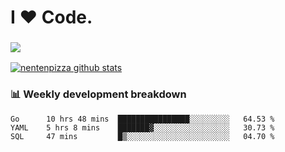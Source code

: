 # I ❤️ Code.

### ![](http://img.shields.io/badge/Go-language-blue?style=for-the-badge&logo=appveyor)
[![nentenpizza github stats](https://github-readme-stats.vercel.app/api?username=nentenpizza&count_private=true)](https://github.com/anuraghazra/github-readme-stats)

### 📊 Weekly development breakdown

<!--START_SECTION:waka-->
```text
Go      10 hrs 48 mins  ████████████████░░░░░░░░░   64.53 % 
YAML    5 hrs 8 mins    ███████▓░░░░░░░░░░░░░░░░░   30.73 % 
SQL     47 mins         █▒░░░░░░░░░░░░░░░░░░░░░░░   04.70 % 
```
<!--END_SECTION:waka-->

